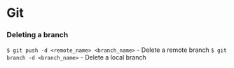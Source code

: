 # Git

### Deleting a branch
`$ git push -d <remote_name> <branch_name>` - Delete a remote branch
`$ git branch -d <branch_name>` - Delete a local branch

